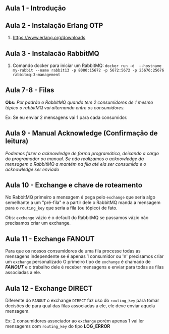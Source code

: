 ## Aula 1 - Introdução

## Aula 2 - Instalação Erlang OTP
1. https://www.erlang.org/downloads

## Aula 3 - Instalacão RabbitMQ

1. Comando docker para iniciar um RabbitMQ: 
    `docker run -d  --hostname my-rabbit --name rabbit13 -p 8080:15672 -p 5672:5672 -p 25676:25676 rabbitmq:3-management`


## Aula 7-8 - Filas

**Obs:** *Por padrão o RabbitMQ quando tem 2 consumidores de 1 mesmo tópico o rabbitMQ vai alternando entre os consumidores.*

Ex: Se eu enviar 2 mensagens vai 1 para cada consumidor.

## Aula 9 - Manual Acknowledge (Confirmação de leitura)

*Podemos fazer o acknowledge de forma programática, deixando a cargo do programador ou manual. Se não realizamos o acknowledge da mensagem o RabbitMQ a mantém na fila até ela ser consumida e o acknowledge ser enviado*

## Aula 10 - Exchange e chave de roteamento

No RabbitMQ primeiro a mensagem é pega pelo `exchange` que seria algo semelhante a um "pré-fila" e a partir dele o RabbitMQ manda a mensagem para o `routing_key` que seria a fila (ou tópico) de fato.

Obs: `exchange` vázio é o default do RabbitMQ se passamos vázio não precisamos criar um exchange.


## Aula 11 - Exchange FANOUT

Para que os nossos consumidores de uma fila processe todas as mensagens independente se é apenas 1 consumidor ou 'n' precisamos criar um `exchange` personalizado
O primeiro tipo de `exchange` é chamado de ***FANOUT*** e o trabalho dele é receber mensagens e enviar para todas as filas associadas a ele.

## Aula 12 - Exchange DIRECT

Diferente do `FANOUT` o exchange `DIRECT` faz uso do `routing_key` para tomar decisões de para qual das filas associadas a ele, ele deve enviar aquela mensagem.

Ex: 2 consumidores associador ao `exchange` porém apenas 1 vai ler mensagems com `routing_key` do tipo **LOG_ERROR**
